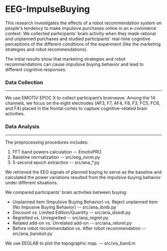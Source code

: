 # EEG-ImpulseBuying
This research investigates the effects of a robot recommendation system on people's tendency to make impulsive purchases online in an e-commerce context. We collected participants' brain activity when they made rational and unplanned purchases and studied participants' real-time cognitive perceptions of the different conditions of the experiment (like the marketing strategies and robot recommendations).

The initial results show that marketing strategies and robot recommendations can cause impulsive buying behavior and lead to different cognitive responses.

### Data Collection
---
We use EMOTIV EPOC X to collect participant’s brainwave. Among the 14 channels, we focus on the eight electrodes (AF3, F7, AF4, F8, F3, FC5, FC6, and F4) placed in the frontal cortex to capture cognitive-related brain activities.

### Data Analysis
---
The preprocessing procedures includes: 
1. FFT band powers calculation -- EmotivPRO
2. Baseline normalization -- src/eeg_norm.py
3. 5-second epoch extraction -- src/ana_*.py

We retrieved the EEG signals of planned buying to serve as the baseline and calculated the power variations resulted from the impulsive buying behavior under different situations. 

We compared participants' brain activities between buying:
- Unplanned item (Impulsive Buying Behavior) vs. Reject unplanned item (No Impusive Buying Behavior) -- src/ana_ibnib.py
- Discount vs. Limited Edition/Quantity -- src/ana_disedi.py 
- Regretted vs. Unregretted -- src/ana_regret.py 
- Related add-on vs. Unrelated add-on -- src/ana_relurel.py 
- Before robot recommendation vs. After robot recommendation -- src/ana_barobot.py 

We use EEGLAB to plot the topographic map. -- src/vis_band.m 
